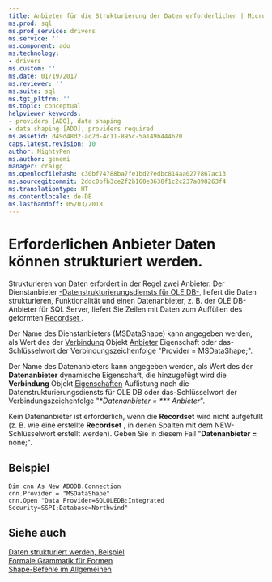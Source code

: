 ```yaml
---
title: Anbieter für die Strukturierung der Daten erforderlichen | Microsoft Docs
ms.prod: sql
ms.prod_service: drivers
ms.service: ''
ms.component: ado
ms.technology:
- drivers
ms.custom: ''
ms.date: 01/19/2017
ms.reviewer: ''
ms.suite: sql
ms.tgt_pltfrm: ''
ms.topic: conceptual
helpviewer_keywords:
- providers [ADO], data shaping
- data shaping [ADO], providers required
ms.assetid: d49d48d2-ac2d-4c11-895c-5a149b444620
caps.latest.revision: 10
author: MightyPen
ms.author: genemi
manager: craigg
ms.openlocfilehash: c30bf74788ba7fe1bd27edbc814aa0277867ac13
ms.sourcegitcommit: 2ddc0bfb3ce2f2b160e3638f1c2c237a898263f4
ms.translationtype: HT
ms.contentlocale: de-DE
ms.lasthandoff: 05/03/2018
---
```

# <a name="required-providers-for-data-shaping"></a>Erforderlichen Anbieter Daten können strukturiert werden.
Strukturieren von Daten erfordert in der Regel zwei Anbieter. Der Dienstanbieter [-Datenstrukturierungsdiensts für OLE DB-](../../../ado/guide/appendixes/microsoft-data-shaping-service-for-ole-db-ado-service-provider.md), liefert die Daten strukturieren, Funktionalität und einen Datenanbieter, z. B. der OLE DB-Anbieter für SQL Server, liefert Sie Zeilen mit Daten zum Auffüllen des geformten [Recordset ](../../../ado/reference/ado-api/recordset-object-ado.md).  
  
 Der Name des Dienstanbieters (MSDataShape) kann angegeben werden, als Wert des der [Verbindung](../../../ado/reference/ado-api/connection-object-ado.md) Objekt [Anbieter](../../../ado/reference/ado-api/provider-property-ado.md) Eigenschaft oder das-Schlüsselwort der Verbindungszeichenfolge "Provider = MSDataShape;".  
  
 Der Name des Datenanbieters kann angegeben werden, als Wert des der **Datenanbieter** dynamische Eigenschaft, die hinzugefügt wird die **Verbindung** Objekt [Eigenschaften](../../../ado/reference/ado-api/properties-collection-ado.md) Auflistung nach die-Datenstrukturierungsdiensts für OLE DB oder das-Schlüsselwort der Verbindungszeichenfolge "**Datenanbieter = *** Anbieter*".  
  
 Kein Datenanbieter ist erforderlich, wenn die **Recordset** wird nicht aufgefüllt (z. B. wie eine erstellte **Recordset** , in denen Spalten mit dem NEW-Schlüsselwort erstellt werden). Geben Sie in diesem Fall "**Datenanbieter =** none;".  
  
## <a name="example"></a>Beispiel  
  
```  
Dim cnn As New ADODB.Connection  
cnn.Provider = "MSDataShape"  
cnn.Open "Data Provider=SQLOLEDB;Integrated Security=SSPI;Database=Northwind"  
```  
  
## <a name="see-also"></a>Siehe auch  
 [Daten strukturiert werden, Beispiel](../../../ado/guide/data/data-shaping-example.md)   
 [Formale Grammatik für Formen](../../../ado/guide/data/formal-shape-grammar.md)   
 [Shape-Befehle im Allgemeinen](../../../ado/guide/data/shape-commands-in-general.md)
